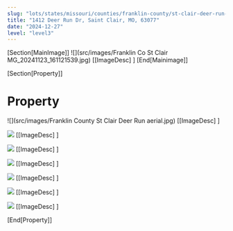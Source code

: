 ```yaml
---
slug: "lots/states/missouri/counties/franklin-county/st-clair-deer-run-rd"
title: "1412 Deer Run Dr, Saint Clair, MO, 63077"
date: "2024-12-27"
level: "level3"
---
```


[Section[MainImage]]
![](src/images/Franklin Co St Clair MG_20241123_161121539.jpg)
[[ImageDesc] ]
[End[Mainimage]]

[Section[Property]]
# Property

![](src/images/Franklin County St Clair Deer Run aerial.jpg)
[[ImageDesc] ]

![](src/images/IMG_20241123_160628499_HDR.jpg)
[[ImageDesc] ]

![](src/images/IMG_20241123_160641204.jpg)
[[ImageDesc] ]

![](src/images/IMG_20241123_160747250_HDR.jpg)
[[ImageDesc] ]

![](src/images/IMG_20241123_160805662_HDR.jpg)
[[ImageDesc] ]

![](src/images/IMG_20241123_160815447_HDR.jpg)
[[ImageDesc] ]

![](src/images/IMG_20241123_161145903_HDR.jpg)
[[ImageDesc] ]

[End[Property]]

